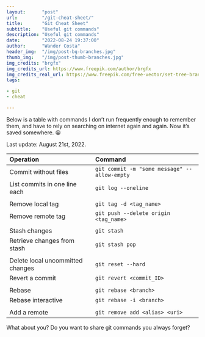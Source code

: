 ```yaml
---
layout:      "post"
url:         "/git-cheat-sheet/"
title:       "Git Cheat Sheet"
subtitle:    "Useful git commands"
description: "Useful git commands"
date:        "2022-08-24 19:37:00"
author:      "Wander Costa"
header_img:  "/img/post-bg-branches.jpg"
thumb_img:   "/img/post-thumb-branches.jpg"
img_credits: "brgfx"
img_credits_url: https://www.freepik.com/author/brgfx
img_credits_real_url: https://www.freepik.com/free-vector/set-tree-branch_3388205.htm
tags:

- git
- cheat

---
```


Below is a table with commands I don’t run frequently enough to remember them, and have to rely on searching on internet
again and again. Now it’s saved somewhere. 😀

Last update: August 21st, 2022.

| **Operation**                    | **Command**                                  |
|:---------------------------------|:---------------------------------------------|
| Commit without files             | `git commit -m "some message" --allow-empty` |
| List commits in one line each    | `git log --oneline`                          |
|                                  |                                              |
| Remove local tag                 | `git tag -d <tag_name>`                      |
| Remove remote tag                | `git push --delete origin <tag_name>`        |
|                                  |                                              |
| Stash changes                    | `git stash`                                  |
| Retrieve changes from stash      | `git stash pop`                              |
|                                  |                                              |
| Delete local uncommitted changes | `git reset --hard`                           |
| Revert a commit                  | `git revert <commit_ID>`                     |
|                                  |                                              |
| Rebase                           | `git rebase <branch>`                        |
| Rebase interactive               | `git rebase -i <branch>`                     |
|                                  |                                              |
| Add a remote                     | `git remove add <alias> <uri>`               |

What about you? Do you want to share git commands you always forget?